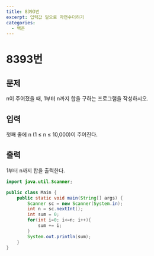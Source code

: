```yaml
---
title: 8393번
excerpt: 입력값 밑으로 자연수더하기
categories:
  - 백준
---
```


# 8393번

## 문제

n이 주어졌을 때, 1부터 n까지 합을 구하는 프로그램을 작성하시오.

## 입력

첫째 줄에 n \(1 ≤ n ≤ 10,000\)이 주어진다.

## 출력

1부터 n까지 합을 출력한다.

```java
import java.util.Scanner;

public class Main {
    public static void main(String[] args) {
        Scanner sc = new Scanner(System.in);
        int n = sc.nextInt();
        int sum = 0;
        for(int i=0; i<=n; i++){
            sum += i;
        }
        System.out.println(sum);
    }
}
```

